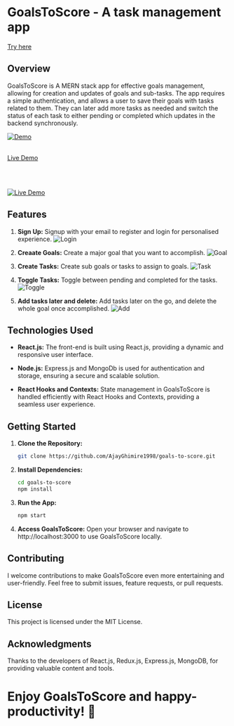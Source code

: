# GoalsToScore - A task management app

[Try here](https://goals-to-score.netlify.app/)


## Overview

GoalsToScore is A MERN stack app for effective goals management, allowing for creation and updates of goals and sub-tasks. The app requires a simple authentication, and allows a user to save their goals with tasks related to them. They can later add more tasks as needed and switch the status of each task to either pending or completed which updates in the backend synchronously.

[![Demo](./Goals.gif)](https://goals-to-score.netlify.app/)
<br>
<br>

[Live Demo](https://youtu.be/aAT7HKS-DdU)

<br>
<br>

[![Live Demo](./Goals.png)](https://youtu.be/aAT7HKS-DdU "Goals-To-Score")


## Features

1. **Sign Up:** Signup with your email to register and login for personalised experience.
![Login](./login.png)

2. **Creaate Goals:** Create a major goal that you want to accomplish.
![Goal](./goal.png)

3. **Create Tasks:** Create sub goals or tasks to assign to goals.
![Task](./task.png)

4. **Toggle Tasks:** Toggle between pending and completed for the tasks.
![Toggle](./toggle.png)

5. **Add tasks later and delete:** Add tasks later on the go, and delete the whole goal once accomplished.
![Add](./add.png)


## Technologies Used

- **React.js:** The front-end is built using React.js, providing a dynamic and responsive user interface.

- **Node.js:** Express.js and MongoDb is used for authentication and storage, ensuring a secure and scalable solution.

- **React Hooks and Contexts:** State management in GoalsToScore is handled efficiently with React Hooks and Contexts, providing a seamless user experience.



## Getting Started

1. **Clone the Repository:**
   ```bash
   git clone https://github.com/AjayGhimire1998/goals-to-score.git


2. **Install Dependencies:**
   ```bash
   cd goals-to-score
   npm install
   

4. **Run the App:**
   ```bash
   npm start

   
5. **Access GoalsToScore:**
   Open your browser and navigate to http://localhost:3000 to use GoalsToScore locally.


## Contributing

I welcome contributions to make GoalsToScore even more entertaining and user-friendly. Feel free to submit issues, feature requests, or pull requests.

## License

This project is licensed under the MIT License.

## Acknowledgments

Thanks to the developers of React.js, Redux.js, Express.js, MongoDB, for providing valuable content and tools.


# Enjoy GoalsToScore and happy-productivity! 🎉


